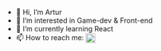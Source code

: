 - 👋 Hi, I’m Artur
- 👀 I’m interested in Game-dev & Front-end
- 🌱 I’m currently learning React
- 📫 How to reach me:
<a href="https://www.linkedin.com/in/artur-kruszko-9963531b4/" target="blank"><img align="center" src="https://raw.githubusercontent.com/rahuldkjain/github-profile-readme-generator/master/src/images/icons/Social/linked-in-alt.svg" alt="https://www.linkedin.com/in/artur-kruszko-9963531b4/" height="20" width="20" /></a>

<!---
Artcxier/Artcxier is a ✨ special ✨ repository because its `README.md` (this file) appears on your GitHub profile.
You can click the Preview link to take a look at your changes.
--->
